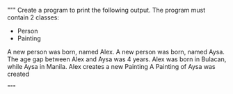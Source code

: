 """
Create a program to print the following output. The program must contain 2 classes:

- Person
- Painting

A new person was born, named Alex.
A new person was born, named Aysa.
The age gap between Alex and Aysa was 4 years.
Alex was born in Bulacan, while Aysa in Manila.
Alex creates a new Painting
A Painting of Aysa was created

"""